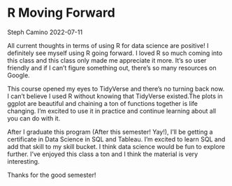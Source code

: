 R Moving Forward
================
Steph Camino
2022-07-11

All current thoughts in terms of using R for data science are positive!
I definitely see myself using R going forward. I loved R so much coming
into this class and this class only made me appreciate it more. It’s so
user friendly and if I can’t figure something out, there’s so many
resources on Google.

This course opened my eyes to TidyVerse and there’s no turning back now.
I can’t believe I used R without knowing that TidyVerse existed.The
plots in ggplot are beautiful and chaining a ton of functions together
is life changing. I’m excited to use it in practice and continue
learning about all you can do with it.

After I graduate this program (After this semester! Yay!), I’ll be
getting a certificate in Data Science in SQL and Tableau. I’m excited to
learn SQL and add that skill to my skill bucket. I think data science
would be fun to explore further. I’ve enjoyed this class a ton and I
think the material is very interesting.

Thanks for the good semester!
